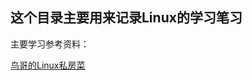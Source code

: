 ## 这个目录主要用来记录Linux的学习笔习

主要学习参考资料：

[鸟哥的Linux私房菜](http://linux.vbird.org/linux_basic/ 'http://linux.vbird.org/linux_basic/')

